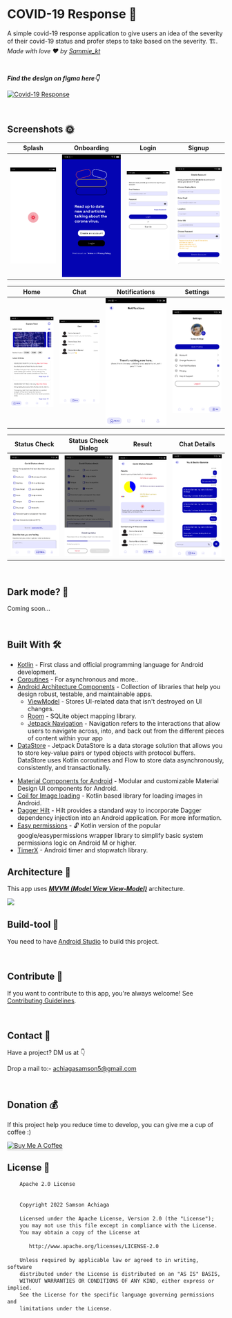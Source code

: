 # COVID-19 Response 🎡
A simple covid-19 response application to give users an idea of the severity of their covid-19 status and profer steps to take based on the severity. 🏗. *Made with love ❤️ by [Sammie_kt](https://github.com/certified84)*

<!-- <br />

***Find the latest stable release here👇***

[![AudioNotes](https://github.com/certified84/AudioNote/blob/master/app/src/main/res/drawable/logo.png)](https://github.com/certified84/AudioNote/releases/tag/v0.1.3) -->

<br />

***Find the design on figma here👇***

[![Covid-19 Response](https://github.com/certified84/AudioNote/blob/master/app/src/main/res/drawable/figma_logo.png)](https://www.figma.com/file/1kEcZy4jxma7dFrp6vW5hr/Covid19-Application?node-id=0%3A1)

<br />

## Screenshots 🌞
Splash | Onboarding | Login | Signup | 
--- | --- | --- | --- | 
![](https://github.com/certified84/COVID-19Response/blob/master/Screenshots/splash.png) | ![](https://github.com/certified84/COVID-19Response/blob/master/Screenshots/onboarding.png) | ![](https://github.com/certified84/COVID-19Response/blob/master/Screenshots/login.png) | ![](https://github.com/certified84/COVID-19Response/blob/master/Screenshots/sighup.png) |

Home | Chat | Notifications | Settings | 
--- | --- | --- | --- | 
![](https://github.com/certified84/COVID-19Response/blob/master/Screenshots/home.png) | ![](https://github.com/certified84/COVID-19Response/blob/master/Screenshots/messages.png) | ![](https://github.com/certified84/COVID-19Response/blob/master/Screenshots/notification.png) | ![](https://github.com/certified84/COVID-19Response/blob/master/Screenshots/settings.png) |

Status Check | Status Check Dialog | Result | Chat Details | 
--- | --- | --- | --- | 
![](https://github.com/certified84/COVID-19Response/blob/master/Screenshots/status_check.png) | ![](https://github.com/certified84/COVID-19Response/blob/master/Screenshots/status_check_dialog.png) | ![](https://github.com/certified84/COVID-19Response/blob/master/Screenshots/covid_status_info.png) | ![](https://github.com/certified84/COVID-19Response/blob/master/Screenshots/chat_details.png) |

<br />

## Dark mode? 🌚
Coming soon...

<br />


## Built With 🛠
- [Kotlin](https://kotlinlang.org/) - First class and official programming language for Android development.
- [Coroutines](https://kotlinlang.org/docs/reference/coroutines-overview.html) - For asynchronous and more..
- [Android Architecture Components](https://developer.android.com/topic/libraries/architecture) - Collection of libraries that help you design robust, testable, and maintainable apps.
  - [ViewModel](https://developer.android.com/topic/libraries/architecture/viewmodel) - Stores UI-related data that isn't destroyed on UI changes. 
  - [Room](https://developer.android.com/topic/libraries/architecture/room) - SQLite object mapping library.
  - [Jetpack Navigation](https://developer.android.com/guide/navigation) - Navigation refers to the interactions that allow users to navigate across, into, and back out from the different pieces of content within your app
- [DataStore](https://developer.android.com/topic/libraries/architecture/datastore) - Jetpack DataStore is a data storage solution that allows you to store key-value pairs or typed objects with protocol buffers. DataStore uses Kotlin coroutines and Flow to store data asynchronously, consistently, and transactionally.
<!--   - [Stateflow](https://developer.android.com/kotlin/flow/stateflow-and-sharedflow) - StateFlow is a state-holder observable flow that emits the current and new state updates to its collectors. 
  - [Flow](https://kotlinlang.org/docs/reference/coroutines/flow.html) - A flow is an asynchronous version of a Sequence, a type of collection whose values are lazily produced.  -->
- [Material Components for Android](https://github.com/material-components/material-components-android) - Modular and customizable Material Design UI components for Android.
- [Coil for Image loading](https://github.com/coil-kt/coil) - Kotlin based library for loading images in Android.
- [Dagger Hilt](https://github.com/google/dagger/tree/master/java/dagger/hilt) - Hilt provides a standard way to incorporate Dagger dependency injection into an Android application. For more information.
- [Easy permissions](https://github.com/vmadalin/easypermissions-ktx) - 🔓 Kotlin version of the popular google/easypermissions wrapper library to simplify basic system permissions logic on Android M or higher.
- [TimerX](https://github.com/arsvechkarev/TimerX) - Android timer and stopwatch library.

<!-- <br />

## Package Structure 📦
    
    dev.spikeysanju.expenso # Root Package
    ├── di                  # Hilt DI Modules 
    ├── data                # For data handling.
    │   ├── local           # Local Persistence Database. Room (SQLite) database
    |   │   ├── dao         # Data Access Object for Room   
    |   |   |── database    # Database Instance
    |
    ├── model               # Model classes [Transaction]
    |
    |-- repo                # Used to handle all data operations
    |
    ├── view                # Activity/Fragment View layer
    │   ├── main            # Main root folder
    |   │   ├── main        # Main Activity for RecyclerView
    |   │   └── viewmodel   # Transaction ViewModel
    |   │   ├── adapter     # Adapter for RecyclerView
    │   ├── Dashboard       # Dashboard root folder
    |   |   |__ dashboard   # Dashboard 
    │   ├── Add             # Add Transaction root folder
    |   |   |__ add         # Add Transaction 
    │   ├── Edit            # Edit Transaction root folder
    |   |   |__ edit        # Edit Transaction
    │   ├── Details         # Add Transaction root folder
    |   |   |__ details     # Transaction Details
    │   ├── About           # About root folder
    |   |   |__ about       # About 
    │   ├── Dialog          # All Dialogs root folder
    |   |   |__ dialog      # Error Dialog 
    ├── utils               # All extension functions


<br />
 -->

## Architecture 🗼
This app uses [***MVVM (Model View View-Model)***](https://developer.android.com/jetpack/docs/guide#recommended-app-arch) architecture.

![](https://github.com/TheCodeMonks/Notes-App/blob/master/screenshots/ANDROID%20ROOM%20DB%20DIAGRAM.jpg)

## Build-tool 🧰
You need to have [Android Studio](https://developer.android.com/studio) to build this project.

<br />

## Contribute 🤝
If you want to contribute to this app, you're always welcome!
See [Contributing Guidelines](https://github.com/certified84/COVID-19Response/blob/master/CONTRIBUTION.md). 

<br>

## Contact 📩
Have a project? DM us at 👇

Drop a mail to:- achiagasamson5@gmail.com

<br>

## Donation 💰
If this project help you reduce time to develop, you can give me a cup of coffee :) 

<a href="https://www.buymeacoffee.com/SammieKt" target="_blank"><img src="https://www.buymeacoffee.com/assets/img/custom_images/yellow_img.png" alt="Buy Me A Coffee" style="height: 41px !important;width: 174px !important;box-shadow: 0px 3px 2px 0px rgba(190, 190, 190, 0.5) !important;-webkit-box-shadow: 0px 3px 2px 0px rgba(190, 190, 190, 0.5) !important;" ></a>

## License 🔖
```
    Apache 2.0 License


    Copyright 2022 Samson Achiaga

    Licensed under the Apache License, Version 2.0 (the "License");
    you may not use this file except in compliance with the License.
    You may obtain a copy of the License at

       http://www.apache.org/licenses/LICENSE-2.0

    Unless required by applicable law or agreed to in writing, software
    distributed under the License is distributed on an "AS IS" BASIS,
    WITHOUT WARRANTIES OR CONDITIONS OF ANY KIND, either express or implied.
    See the License for the specific language governing permissions and
    limitations under the License.

```

